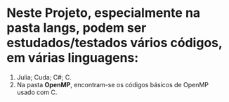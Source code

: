 # **Neste Projeto**, especialmente na pasta langs, podem ser estudados/testados vários códigos, em várias linguagens: 
1. Julia; Cuda; C#; C.
2. Na pasta **OpenMP**, encontram-se os códigos básicos de OpenMP usado com C.
